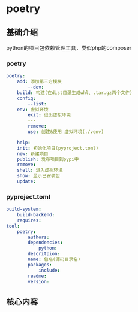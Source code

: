 # poetry

## 基础介绍


python的项目包依赖管理工具，类似php的composer



### poetry
```yaml
poetry:
    add: 添加第三方模块
        --dev:
    build: 构建(在dist目录生成whl、.tar.gz两个文件)
    config:
        --list:
    env: 虚拟环境
        exit: 退出虚拟环境
        ---
        remove:
        use: 创建&使用 虚拟环境(./venv)

    help:
    init: 初始化项目(pyproject.toml)
    new: 新建项目
    publish: 发布项目到pypi中
    remove:
    shell: 进入虚拟环境
    show: 显示已安装包
    update:
```


### pyproject.toml
```yaml
build-system:
    build-backend:
    requires:
tool:
    poetry:
        authors:
        dependencies:
            python:
        descritpion:
        name: 包名(源码目录名)
        packages:
            include:
        readme:
        version:
```


## 核心内容


